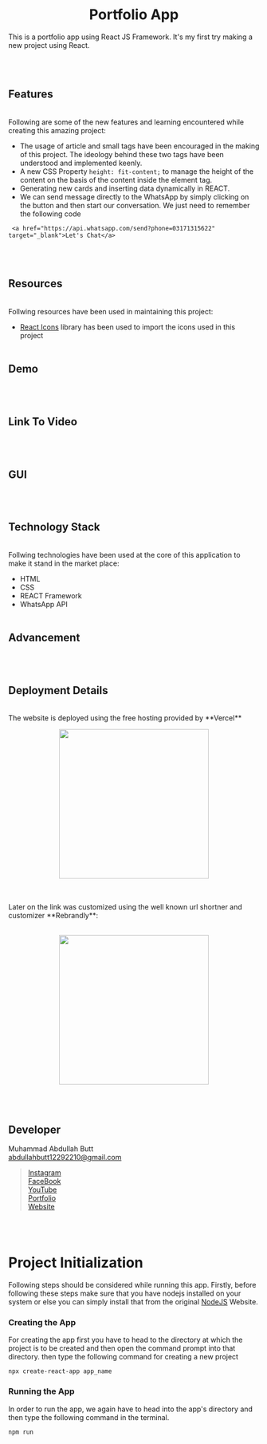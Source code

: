 <h1 align="center"> Portfolio App </h1>
 This is a portfolio app using React JS Framework. It's my first try making a new project using React. 
 
 <br><br>
 ## Features
<br>
Following are some of the new features and learning encountered while creating this amazing project:

- The usage of article and small tags have been encouraged in the making of this project. The ideology behind these two tags have been understood and implemented keenly.
- A new CSS Property `height: fit-content;` to manage the height of the content on the basis of the content inside the element tag.
- Generating new cards and inserting data dynamically in REACT.
- We can send message directly to the WhatsApp by simply clicking on the button and then start our conversation. We just need to remember the following code 
```
 <a href="https://api.whatsapp.com/send?phone=03171315622" target="_blank">Let's Chat</a>
```
<br><br>

## Resources
<br>
Follwing resources have been used in maintaining this project:

- [React Icons](https://react-icons.github.io/react-icons/) library has been used to import the icons used in this project
<br><br>

## Demo
<br><br>

## Link To Video
<br><br>

## GUI
<br><br>

## Technology Stack
<br>
Follwing technologies have been used at the core of this application to make it stand in the market place:

- HTML
- CSS
- REACT Framework
- WhatsApp API
<br><br>

## Advancement
<br><br>

## Deployment Details
<br>
The website is deployed using the free hosting provided by **Vercel**
<p align = "center">
  <img src = "https://branditechture.agency/brand-logos/wp-content/uploads/wpdm-cache/Vercel-900x0.png" width = "300">
</p>
<br><br>
Later on the link was customized using the well known url shortner and customizer **Rebrandly**:<br><br>
<p align = "center">
  <img src = "https://www.rebrandly.com/images/URL-Shortener.fileextension.svg" width = "300">
</p>

<br><br>

## Developer
Muhammad Abdullah Butt <br>
abdullahbutt12292210@gmail.com <br>
> [Instagram](https://www.instagram.com/abdullah.butt.22/)<br>
> [FaceBook](https://www.facebook.com/profile.php?id=100076291614529)<br>
> [YouTube](https://www.youtube.com/channel/UCnuOFQyMywg-KuoN-lmav1Q)<br>
> [Portfolio](https://rebrand.ly/muhammadabdullahPortfolio)<br>
> [Website](#)


 
 
 <br><br>
 # Project Initialization
 
Following steps should be considered while running this app. Firstly, before following these steps make sure that you have nodejs installed on your system or else you can simply install that from the original [NodeJS](https://nodejs.org/en/) Website.<br>

### Creating the App
For creating the app first you have to head to the directory at which the project is to be created and then open the command prompt into that directory. then type the following command for creating a new project
```
npx create-react-app app_name
```

### Running the App
In order to run the app, we again have to head into the app's directory and then type the following command in the terminal.
```
npm run
```
